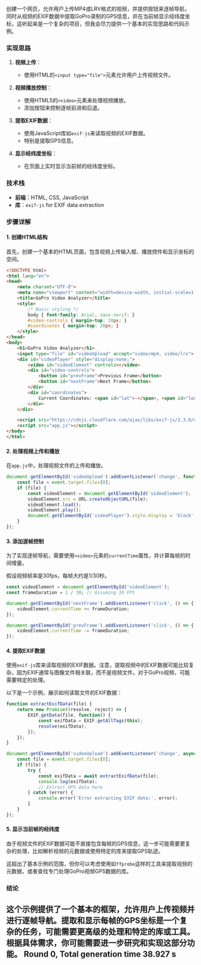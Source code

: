 创建一个网页，允许用户上传MP4或LRV格式的视频，并提供按钮来逐帧导航，同时从视频的EXIF数据中提取GoPro录制的GPS信息，并在当前帧显示经纬度坐标，这听起来是一个复杂的项目，但我会尽力提供一个基本的实现思路和代码示例。

### 实现思路

1. **视频上传**：
   - 使用HTML的`<input type="file">`元素允许用户上传视频文件。

2. **视频播放控制**：
   - 使用HTML5的`<video>`元素来处理视频播放。
   - 添加按钮来控制逐帧前进和后退。

3. **提取EXIF数据**：
   - 使用JavaScript库如`exif-js`来读取视频的EXIF数据。
   - 特别是提取GPS信息。

4. **显示经纬度坐标**：
   - 在页面上实时显示当前帧的经纬度坐标。

### 技术栈

- **前端**：HTML, CSS, JavaScript
- **库**：`exif-js` for EXIF data extraction

### 步骤详解

#### 1. 创建HTML结构

首先，创建一个基本的HTML页面，包含视频上传输入框、播放控件和显示坐标的空间。

```html
<!DOCTYPE html>
<html lang="en">
<head>
    <meta charset="UTF-8">
    <meta name="viewport" content="width=device-width, initial-scale=1.0">
    <title>GoPro Video Analyzer</title>
    <style>
        /* Basic styling */
        body { font-family: Arial, sans-serif; }
        #video-controls { margin-top: 20px; }
        #coordinates { margin-top: 20px; }
    </style>
</head>
<body>
    <h1>GoPro Video Analyzer</h1>
    <input type="file" id="videoUpload" accept="video/mp4, video/lrv">
    <div id="videoPlayer" style="display:none;">
        <video id="videoElement" controls></video>
        <div id="video-controls">
            <button id="prevFrame">Previous Frame</button>
            <button id="nextFrame">Next Frame</button>
        </div>
        <div id="coordinates">
            Current Coordinates: <span id="lat">-</span>, <span id="lon">-</span>
        </div>
    </div>

    <script src="https://cdnjs.cloudflare.com/ajax/libs/exif-js/2.3.0/exif-js.min.js"></script>
    <script src="app.js"></script>
</body>
</html>
```

#### 2. 处理视频上传和播放

在`app.js`中，处理视频文件的上传和播放。

```javascript
document.getElementById('videoUpload').addEventListener('change', function(event) {
    const file = event.target.files[0];
    if (file) {
        const videoElement = document.getElementById('videoElement');
        videoElement.src = URL.createObjectURL(file);
        videoElement.load();
        videoElement.play();
        document.getElementById('videoPlayer').style.display = 'block';
    }
});
```

#### 3. 添加逐帧控制

为了实现逐帧导航，需要使用`<video>`元素的`currentTime`属性，并计算每帧的时间增量。

假设视频帧率是30fps，每帧大约是1/30秒。

```javascript
const videoElement = document.getElementById('videoElement');
const frameDuration = 1 / 30; // Assuming 30 FPS

document.getElementById('nextFrame').addEventListener('click', () => {
    videoElement.currentTime += frameDuration;
});

document.getElementById('prevFrame').addEventListener('click', () => {
    videoElement.currentTime -= frameDuration;
});
```

#### 4. 提取EXIF数据

使用`exif-js`库来读取视频的EXIF数据。注意，提取视频中的EXIF数据可能比较复杂，因为EXIF通常与图像文件相关联，而不是视频文件。对于GoPro视频，可能需要特定的处理。

以下是一个示例，展示如何读取文件的EXIF数据：

```javascript
function extractExifData(file) {
    return new Promise((resolve, reject) => {
        EXIF.getData(file, function() {
            const exifData = EXIF.getAllTags(this);
            resolve(exifData);
        });
    });
}

document.getElementById('videoUpload').addEventListener('change', async function(event) {
    const file = event.target.files[0];
    if (file) {
        try {
            const exifData = await extractExifData(file);
            console.log(exifData);
            // Extract GPS data here
        } catch (error) {
            console.error('Error extracting EXIF data:', error);
        }
    }
});
```

#### 5. 显示当前帧的经纬度

由于视频文件的EXIF数据可能不直接包含每帧的GPS信息，这一步可能需要更复杂的处理，比如解析视频的元数据或使用特定的库来提取GPS轨迹。

这超出了基本示例的范围，但你可以考虑使用如`ffprobe`这样的工具来提取视频的元数据，或者查找专门处理GoPro视频GPS数据的库。

### 结论

这个示例提供了一个基本的框架，允许用户上传视频并进行逐帧导航。提取和显示每帧的GPS坐标是一个复杂的任务，可能需要更高级的处理和特定的库或工具。根据具体需求，你可能需要进一步研究和实现这部分功能。
Round 0, Total generation time 38.927 s
--------------------------
